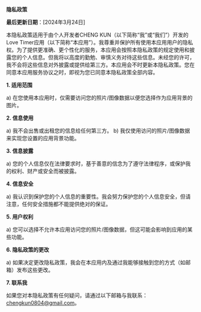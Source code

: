 
**隐私政策**

**最后更新日期**：[2024年3月24日]

本隐私政策适用于由个人开发者CHENG KUN（以下简称“我”或“我们”）开发的Love Timer应用（以下简称“本应用”）。我尊重并保护所有使用本应用用户的隐私权。为了提供更准确、更个性化的服务，本应用会按照本隐私政策的规定使用和披露您的个人信息。但我将以高度的勤勉、审慎义务对待这些信息。未经您的许可，我不会将这些信息对外披露或提供给第三方。本应用会不时更新本隐私政策。您在同意本应用服务协议之时，即视为您已同意本隐私政策全部内容。

**1. 适用范围**

a) 在您使用本应用时，仅需要访问您的照片/图像数据以便您选择作为应用背景的图片。

**2. 信息使用**

a) 我不会出售或出租您的信息给任何第三方。
b) 我仅使用访问的照片/图像数据来实现您设置的应用背景功能。

**3. 信息披露**

a) 您的个人信息仅在法律要求时，基于善意的信念为了遵守法律程序，或保护我的权利、财产或安全而被披露。

**4. 信息安全**

a) 我认识到保护您的个人信息的重要性。我会努力保护您的个人信息安全，但请注意，任何安全措施都不能提供绝对的保证。

**5. 用户权利**

a) 您可以选择不允许本应用访问您的照片/图像数据，但这可能会影响到应用的某些功能。

**6. 隐私政策的更改**

a) 如果决定更改隐私政策，我会在本应用内及通过我能够接触到您的方式（如邮箱）发布这些更改。

**7. 联系我**

如果您对本隐私政策有任何疑问，请通过以下邮箱与我联系：chengkun0804@gmail.com。
